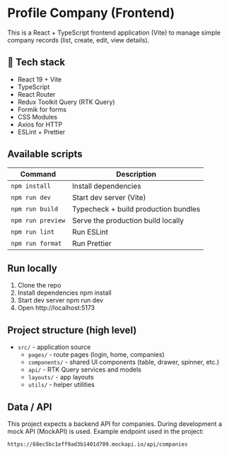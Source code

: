 # Profile Company (Frontend)

This is a React + TypeScript frontend application (Vite) to manage simple company records (list, create, edit, view details).

## 🔧 Tech stack

- React 19 + Vite
- TypeScript
- React Router
- Redux Toolkit Query (RTK Query)
- Formik for forms
- CSS Modules
- Axios for HTTP
- ESLint + Prettier

## Available scripts

| Command           | Description                          |
| ----------------- | ------------------------------------ |
| `npm install`     | Install dependencies                 |
| `npm run dev`     | Start dev server (Vite)              |
| `npm run build`   | Typecheck + build production bundles |
| `npm run preview` | Serve the production build locally   |
| `npm run lint`    | Run ESLint                           |
| `npm run format`  | Run Prettier                         |

## Run locally

1. Clone the repo
2. Install dependencies
   npm install
3. Start dev server
   npm run dev
4. Open http://localhost:5173

## Project structure (high level)

- `src/` - application source
  - `pages/` - route pages (login, home, companies)
  - `components/` - shared UI components (table, drawer, spinner, etc.)
  - `api/` - RTK Query services and models
  - `layouts/` - app layouts
  - `utils/` - helper utilities

## Data / API

This project expects a backend API for companies. During development a mock API (MockAPI) is used. Example endpoint used in the project:

`https://68ec5bc1eff9ad3b1401d709.mockapi.io/api/companies`
